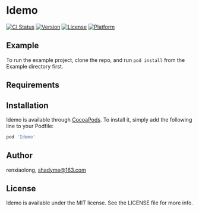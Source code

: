 # Idemo

[![CI Status](https://img.shields.io/travis/renxiaolong/Idemo.svg?style=flat)](https://travis-ci.org/renxiaolong/Idemo)
[![Version](https://img.shields.io/cocoapods/v/Idemo.svg?style=flat)](https://cocoapods.org/pods/Idemo)
[![License](https://img.shields.io/cocoapods/l/Idemo.svg?style=flat)](https://cocoapods.org/pods/Idemo)
[![Platform](https://img.shields.io/cocoapods/p/Idemo.svg?style=flat)](https://cocoapods.org/pods/Idemo)

## Example

To run the example project, clone the repo, and run `pod install` from the Example directory first.

## Requirements

## Installation

Idemo is available through [CocoaPods](https://cocoapods.org). To install
it, simply add the following line to your Podfile:

```ruby
pod 'Idemo'
```

## Author

renxiaolong, shadyme@163.com

## License

Idemo is available under the MIT license. See the LICENSE file for more info.
